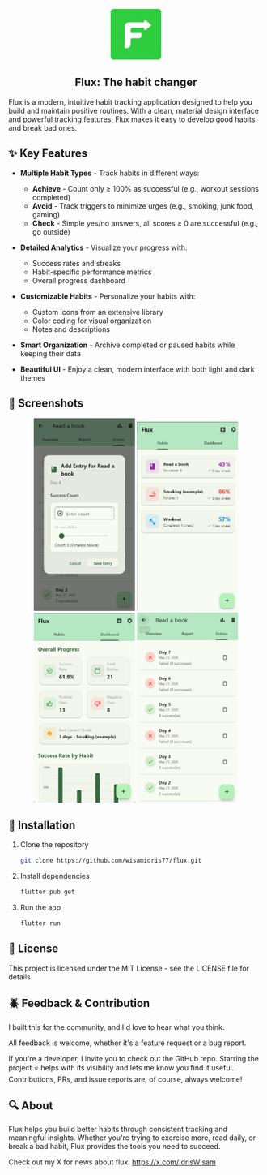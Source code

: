 <p align="center">
  <img src="icons/icon.png" width="100" style="border-radius:6px;" />
</p>

<h2 align="center">Flux: The habit changer</h2>

Flux is a modern, intuitive habit tracking application designed to help you build and maintain positive routines. With a clean, material design interface and powerful tracking features, Flux makes it easy to develop good habits and break bad ones.

## ✨ Key Features

- **Multiple Habit Types** - Track habits in different ways:
  - **Achieve** - Count only ≥ 100% as successful (e.g., workout sessions completed)
  - **Avoid** - Track triggers to minimize urges (e.g., smoking, junk food, gaming)
  - **Check** - Simple yes/no answers, all scores ≥ 0 are successful (e.g., go outside)

- **Detailed Analytics** - Visualize your progress with:
  - Success rates and streaks
  - Habit-specific performance metrics
  - Overall progress dashboard

- **Customizable Habits** - Personalize your habits with:
  - Custom icons from an extensive library
  - Color coding for visual organization
  - Notes and descriptions

- **Smart Organization** - Archive completed or paused habits while keeping their data

- **Beautiful UI** - Enjoy a clean, modern interface with both light and dark themes


## 📱 Screenshots

<div align="center">
  <img src="screenshots/screenshot (1).png" width="200" alt="Home Screen">
  <img src="screenshots/screenshot (2).png" width="200" alt="Habit Details">
  <img src="screenshots/screenshot (3).png" width="200" alt="Statistics">
  <img src="screenshots/screenshot (4).png" width="200" alt="Add Habit">
</div>

## 🚀 Installation

1. Clone the repository
   ```bash
   git clone https://github.com/wisamidris77/flux.git
   ```

2. Install dependencies
   ```bash
   flutter pub get
   ```

3. Run the app
   ```bash
   flutter run
   ```

## 📝 License

This project is licensed under the MIT License - see the LICENSE file for details.

## 🪲 Feedback & Contribution
I built this for the community, and I'd love to hear what you think.

All feedback is welcome, whether it's a feature request or a bug report.

If you're a developer, I invite you to check out the GitHub repo. Starring the project ⭐ helps with its visibility and lets me know you find it useful. Contributions, PRs, and issue reports are, of course, always welcome!

## 🔍 About

Flux helps you build better habits through consistent tracking and meaningful insights. Whether you're trying to exercise more, read daily, or break a bad habit, Flux provides the tools you need to succeed.

Check out my X for news about flux: https://x.com/IdrisWisam
